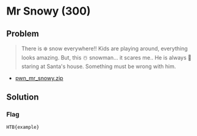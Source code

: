 # Mr Snowy (300)

## Problem

> There is ❄️ snow everywhere!! Kids are playing around, everything looks amazing. But, this ☃️ snowman... it scares me.. He is always 👀 staring at Santa's house. Something must be wrong with him.

* [pwn_mr_snowy.zip](./pwn_mr_snowy.zip)

## Solution

### Flag

`HTB{example}`
